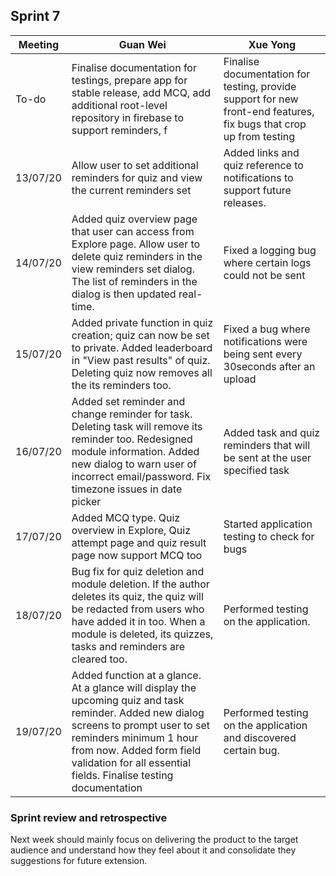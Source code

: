 ## Sprint 7

Meeting|Guan Wei|Xue Yong
---|---------|----------
To-do|Finalise documentation for testings, prepare app for stable release, add MCQ, add additional root-level repository in firebase to support reminders, f|Finalise documentation for testing, provide support for new front-end features, fix bugs that crop up from testing
13/07/20|Allow user to set additional reminders for quiz and view the current reminders set|Added links and quiz reference to notifications to support future releases.
14/07/20|Added quiz overview page that user can access from Explore page. Allow user to delete quiz reminders in the view reminders set dialog. The list of reminders in the dialog is then updated real-time.|Fixed a logging bug where certain logs could not be sent
15/07/20|Added private function in quiz creation; quiz can now be set to private. Added leaderboard in "View past results" of quiz. Deleting quiz now removes all the its reminders too.|Fixed a bug where notifications were being sent every 30seconds after an upload
16/07/20|Added set reminder and change reminder for task. Deleting task will remove its reminder too. Redesigned module information. Added new dialog to warn user of incorrect email/password. Fix timezone issues in date picker|Added task and quiz reminders that will be sent at the user specified task
17/07/20|Added MCQ type. Quiz overview in Explore, Quiz attempt page and quiz result page now support MCQ too|Started application testing to check for bugs
18/07/20|Bug fix for quiz deletion and module deletion. If the author deletes its quiz, the quiz will be redacted from users who have added it in too. When a module is deleted, its quizzes, tasks and reminders are cleared too.|Performed testing on the application.
19/07/20|Added function at a glance. At a glance will display the upcoming quiz and task reminder. Added new dialog screens to prompt user to set reminders minimum 1 hour from now. Added form field validation for all essential fields. Finalise testing documentation|Performed testing on the application and discovered certain bug.

### Sprint review and retrospective
Next week should mainly focus on delivering the product to the target audience and understand how they feel about it and consolidate they suggestions for future extension.
